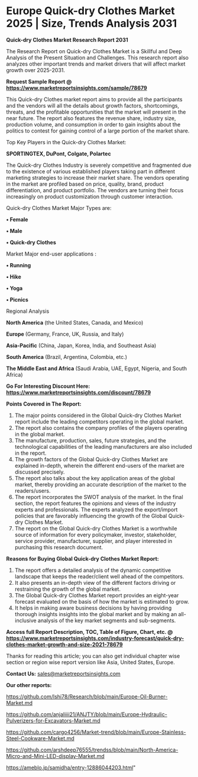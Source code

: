# Europe Quick-dry Clothes Market 2025 | Size, Trends Analysis 2031

<strong>Quick-dry Clothes Market Research Report 2031</strong>

The Research Report on Quick-dry Clothes Market is a Skillful and Deep Analysis of the Present Situation and Challenges. This research report also analyzes other important trends and market drivers that will affect market growth over 2025-2031.

<strong>Request Sample Report @ <a href=https://www.marketreportsinsights.com/sample/78679>https://www.marketreportsinsights.com/sample/78679</a></strong>

This Quick-dry Clothes market report aims to provide all the participants and the vendors will all the details about growth factors, shortcomings, threats, and the profitable opportunities that the market will present in the near future. The report also features the revenue share, industry size, production volume, and consumption in order to gain insights about the politics to contest for gaining control of a large portion of the market share.

Top Key Players in the Quick-dry Clothes Market:

<strong>SPORTINGTEX, DuPont, Colgate, Polartec</strong>

The Quick-dry Clothes Industry is severely competitive and fragmented due to the existence of various established players taking part in different marketing strategies to increase their market share. The vendors operating in the market are profiled based on price, quality, brand, product differentiation, and product portfolio. The vendors are turning their focus increasingly on product customization through customer interaction.

Quick-dry Clothes Market Major Types are:

<strong>• Female

• Male

• Quick-dry Clothes</strong>

Market Major end-user applications :

<strong>• Running

• Hike

• Yoga

• Picnics</strong>

Regional Analysis

</u><strong><b>North America</b></strong> (the United States, Canada, and Mexico)

<strong><b>Europe </b></strong>(Germany, France, UK, Russia, and Italy)

<strong><b>Asia-Pacific</b></strong> (China, Japan, Korea, India, and Southeast Asia)

<strong><b>South America</b></strong> (Brazil, Argentina, Colombia, etc.)

<strong><b>The Middle East and Africa</b></strong> (Saudi Arabia, UAE, Egypt, Nigeria, and South Africa)

<strong>Go For Interesting Discount Here: <a href=https://www.marketreportsinsights.com/discount/78679>https://www.marketreportsinsights.com/discount/78679</a></strong>

<strong>Points Covered in The Report:</strong>
<ol>
  <li>The major points considered in the Global Quick-dry Clothes Market report include the leading competitors operating in the global market.</li>
  <li>The report also contains the company profiles of the players operating in the global market.</li>
  <li>The manufacture, production, sales, future strategies, and the technological capabilities of the leading manufacturers are also included in the report.</li>
  <li>The growth factors of the Global Quick-dry Clothes Market are explained in-depth, wherein the different end-users of the market are discussed precisely.</li>
  <li>The report also talks about the key application areas of the global market, thereby providing an accurate description of the market to the readers/users.</li>
  <li>The report incorporates the SWOT analysis of the market. In the final section, the report features the opinions and views of the industry experts and professionals. The experts analyzed the export/import policies that are favorably influencing the growth of the Global Quick-dry Clothes Market.</li>
  <li>The report on the Global Quick-dry Clothes Market is a worthwhile source of information for every policymaker, investor, stakeholder, service provider, manufacturer, supplier, and player interested in purchasing this research document.</li>
</ol>
<strong>Reasons for Buying Global Quick-dry Clothes Market Report:</strong>

<ol>
  <li>The report offers a detailed analysis of the dynamic competitive landscape that keeps the reader/client well ahead of the competitors.</li>
  <li>It also presents an in-depth view of the different factors driving or restraining the growth of the global market.</li>
  <li>The Global Quick-dry Clothes Market report provides an eight-year forecast evaluated on the basis of how the market is estimated to grow.</li>
  <li>It helps in making aware business decisions by having providing thorough insights insights into the global market and by making an all-inclusive analysis of the key market segments and sub-segments.</li>
</ol>
<strong>Access full Report Description, TOC, Table of Figure, Chart, etc. @ <a href=https://www.marketreportsinsights.com/industry-forecast/quick-dry-clothes-market-growth-and-size-2021-78679>https://www.marketreportsinsights.com/industry-forecast/quick-dry-clothes-market-growth-and-size-2021-78679</a></strong>


Thanks for reading this article; you can also get individual chapter wise section or region wise report version like Asia, United States, Europe.

<strong>Contact Us:</strong>
sales@marketreportsinsights.com

<strong>Our other reports:</strong>

<a href=https://github.com/Ishi78/Research/blob/main/Europe-Oil-Burner-Market.md>https://github.com/Ishi78/Research/blob/main/Europe-Oil-Burner-Market.md</a>

<a href=https://github.com/anjaliiii21/ANJTY/blob/main/Europe-Hydraulic-Pulverizers-for-Excavators-Market.md>https://github.com/anjaliiii21/ANJTY/blob/main/Europe-Hydraulic-Pulverizers-for-Excavators-Market.md</a>

<a href=https://github.com/cargo4256/Market-trend/blob/main/Europe-Stainless-Steel-Cookware-Market.md>https://github.com/cargo4256/Market-trend/blob/main/Europe-Stainless-Steel-Cookware-Market.md</a>

<a href=https://github.com/arshdeep76555/trendss/blob/main/North-America-Micro-and-Mini-LED-display-Market.md>https://github.com/arshdeep76555/trendss/blob/main/North-America-Micro-and-Mini-LED-display-Market.md</a>

<a href=https://ameblo.jp/samidha/entry-12886044203.html>https://ameblo.jp/samidha/entry-12886044203.html</a>"
